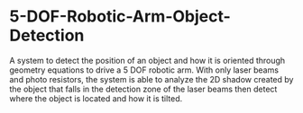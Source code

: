 # 5-DOF-Robotic-Arm-Object-Detection
A system to detect the position of an object and how it is oriented through geometry equations to drive a 5 DOF robotic arm. With only laser beams and photo resistors, the system is able to analyze the 2D shadow created by the object that falls in the detection zone of the laser beams then detect where the object is located and how it is tilted.
